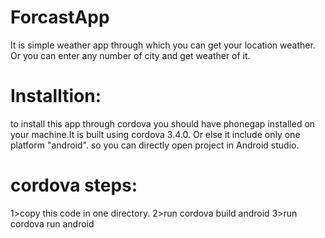 ForcastApp
==========
It is simple weather app through which you can get your location weather. Or you can enter any number of city and get weather of it.

Installtion:
=============
to install this app through cordova you should have phonegap installed on your machine.It is built using cordova 3.4.0.
Or else it include only one platform "android". so you can directly open project in Android studio.

cordova steps:
=============
1>copy this code in one directory.
2>run cordova build android 
3>run cordova run android
